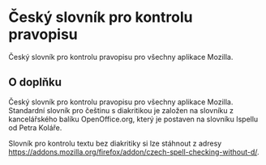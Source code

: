 # Český slovník pro kontrolu pravopisu
Český slovník pro kontrolu pravopisu pro všechny aplikace Mozilla.


## O doplňku
Český slovník pro kontrolu pravopisu pro všechny aplikace Mozilla. Standardní slovník pro češtinu s diakritikou je založen na slovníku z kancelářského balíku OpenOffice.org, který je postaven na slovníku Ispellu od Petra Koláře.

Slovník pro kontrolu textu bez diakritiky si lze stáhnout z adresy https://addons.mozilla.org/firefox/addon/czech-spell-checking-without-d/.
